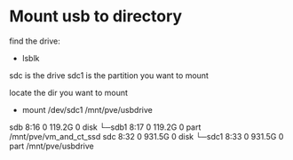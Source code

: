# Mount usb to directory
find the drive:
 - lsblk

sdc is the drive
sdc1 is the partition you want to mount

locate the dir you want to mount
- mount /dev/sdc1 /mnt/pve/usbdrive

sdb                            8:16   0 119.2G  0 disk 
└─sdb1                         8:17   0 119.2G  0 part /mnt/pve/vm_and_ct_ssd
sdc                            8:32   0 931.5G  0 disk 
└─sdc1                         8:33   0 931.5G  0 part /mnt/pve/usbdrive
